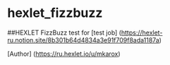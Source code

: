 # hexlet_fizzbuzz

##HEXLET FizzBuzz test for [test job]
(https://hexlet-ru.notion.site/8b301b64d4834a3e91f709f8ada1187a)


[Author] (https://ru.hexlet.io/u/mkarox)